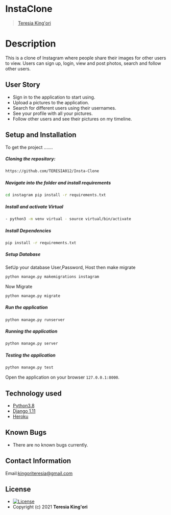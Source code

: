 # InstaClone
>[Teresia King'ori](https://github.com/Anthony64M)  
  
# Description  
This is a clone of  Instagram where people share their  images for other users to view. 
Users can sign up, login, view and post photos, search and follow other users.

## User Story  
  
* Sign in to the application to start using.  
* Upload a pictures to the application. 
* Search for different users using their usernames.  
* See your profile with all your pictures.  
* Follow other users and see their pictures on my timeline.  

## Setup and Installation  
To get the project .......  
  
##### Cloning the repository:  
 ```bash 
 https://github.com/TERESIA012/Insta-Clone
```
##### Navigate into the folder and install requirements  
 ```bash 
cd instagram pip install -r requirements.txt 
```
##### Install and activate Virtual  
 ```bash 
- python3 -m venv virtual - source virtual/bin/activate  
```  
##### Install Dependencies  
 ```bash 
 pip install -r requirements.txt 
```  
 ##### Setup Database  
  SetUp your database User,Password, Host then make migrate  
 ```bash 
python manage.py makemigrations instagram
 ``` 
 Now Migrate  
 ```bash 
 python manage.py migrate 
```
##### Run the application  
 ```bash 
 python manage.py runserver 
``` 
##### Running the application  
 ```bash 
 python manage.py server 
```
##### Testing the application  
 ```bash 
 python manage.py test 
```
Open the application on your browser `127.0.0.1:8000`.  
  
  
## Technology used  
  
* [Python3.8](https://www.python.org/)  
* [Django 1.11](https://docs.djangoproject.com/en/2.2/)  
* [Heroku](https://heroku.com)  

## Known Bugs  
* There are no known bugs currently.
  
## Contact Information   
Email:kingoriteresia@gmail.com
  
## License 
* [![License](https://img.shields.io/packagist/l/loopline-systems/closeio-api-wrapper.svg)](https://github.com/Anthony64M/Picture-Globe/blob/master/LICENSE)  
* Copyright (c) 2021 **Teresia King'ori**